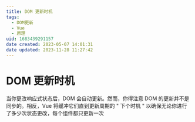 ```yaml
---
title: DOM 更新时机
tags: 
  - DOM更新
  - Vue
  - 原理
uid: 1683439291157
date created: 2023-05-07 14:01:31
date updated: 2023-11-28 11:27:42
---
```


# DOM 更新时机

当你更改响应式状态后，DOM 会自动更新。然而，你得注意 DOM 的更新并不是同步的。相反，Vue 将缓冲它们直到更新周期的 " 下个时机 " 以确保无论你进行了多少次状态更改，每个组件都只更新一次
